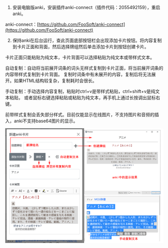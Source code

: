 1. 安装电脑版anki，安装插件anki-connect（插件代码：2055492159），重启anki。

anki-connect：[https://github.com/FooSoft/anki-connect](https://github.com/FooSoft/anki-connect)

2. 保持anki在后台运行，查此页面底部按钮栏会出现添加卡片按钮。将内容复制到卡片正面和背面，然后选择牌组然后单击添加卡片到按钮创建卡片。

卡片正面只能粘贴为纯文本，卡片背面可以选择粘贴为纯文本或带样式文本。

自动复制：自动将当前展开词条的词头无样式复制到卡片正面，将当前展开词条的内容带样式复制到卡片背面。
复制时词条中有未展开的内容，复制后将无法展开。如果HTML结构较复杂，复制耗时会很长。

手动复制：手动选择内容复制，粘贴时ctrl+v是带样式粘贴，ctrl+shift+v是纯文本粘贴，
或者鼠标右键选择粘贴或粘贴为纯文本，再手机上通过长按调出鼠标右键。

前带样式复制会丢失部分样式。目前仅能显示在线图片，不支持图片和音频的插入，anki不支持base64图片的显示。

![图片](img/img080901.png?raw=true)